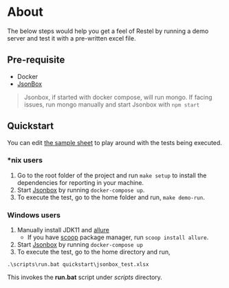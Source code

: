 # About

The below steps would help you get a feel of Restel by running a demo server and test it with a pre-written excel file.

## Pre-requisite

- Docker
- [JsonBox](https://github.com/vasanthv/jsonbox)

> Jsonbox, if started with docker compose, will run mongo. If facing issues, run mongo manually and start Jsonbox with `npm start`

## Quickstart

You can edit [the sample sheet](jsonbox_test.xlsx) to play around with the tests being executed.

### *nix users

1. Go to the root folder of the project and run `make setup` to install the dependencies for reporting in your machine.
2. Start [Jsonbox](https://github.com/vasanthv/jsonbox) by running `docker-compose up`.
3. To execute the test, go to the home folder and run, `make demo-run`.

### Windows users 
1. Manually install JDK11 and [allure](https://docs.qameta.io/allure/#_installing_a_commandline)
    * If you have [scoop](https://scoop.sh/) package manager, run `scoop install allure`.
2. Start [Jsonbox](https://github.com/vasanthv/jsonbox) by running `docker-compose up`
3. To execute the test, go to the home directory and run,
```
.\scripts\run.bat quickstart\jsonbox_test.xlsx
```

This invokes the **run.bat** script under *scripts* directory.

